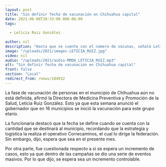 ```yaml
---
layout: post
title: "Sin definir fecha de vacunación en Chihuahua capital"
date: 2021-06-08T20:33:00.000-06:00
tags:
  
  - Leticia Ruiz González
  
author: nil
description: "Hasta que se cuente con el número de vacunas, señaló Leticia Ruiz."
image: "/uploads/2021/images-LETICIA_RUIZ.jpg"
video: nil
audio: "/uploads/2021/audio-MM06_LETICIA_RUIZ.mp3"
alt: "Sin definir fecha de vacunación en Chihuahua capital"
front: false
section: "Local"
redirect_from: /news/184932
---
```


La fase de vacunación de personas en el municipio de Chihuahua aún no está definida, afirmó la Directora de Medicina Preventiva y Promoción de la Salud, Leticia Ruiz González. Esto ya que esta semana anunció el gobernador que en 16 municipios se inició la vacunación para este grupo etario.

La funcionaria destacó que la fecha se define cuando se cuenta con la cantidad que se destinará al municipio, recordando que la estrategia y logística la realiza el operativo Correcaminos, el cual lo dirige la federación. Sin embargo, dijo, espera que sea en el presente mes. 

Por otra parte, fue cuestionada respecto a si se espera un incremento de casos, esto ya que dentro de las campañas se dio una serie de eventos masivos. Por lo que dijo, se espera sea un incremento controlable.
